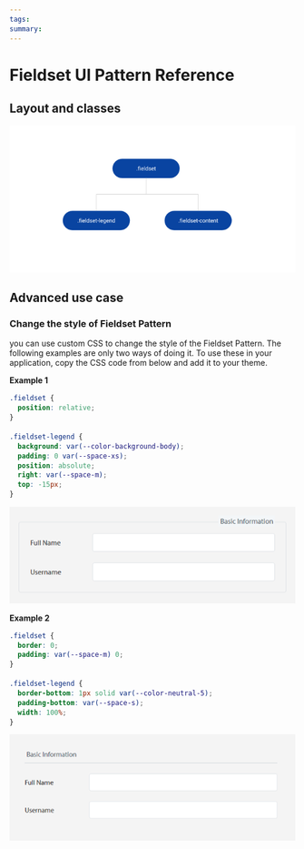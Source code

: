 ```yaml
---
tags:
summary: 
---
```


# Fieldset UI Pattern Reference

## Layout and classes

![](<images/fieldset-image-2.png>)

## Advanced use case

### Change the style of Fieldset Pattern

you can use custom CSS to change the style of the Fieldset Pattern. The following examples are only two ways of doing it. To use these in your application, copy the CSS code from below and add it to your theme.

**Example 1**

```css
.fieldset {
  position: relative;
}

.fieldset-legend {
  background: var(--color-background-body);
  padding: 0 var(--space-xs);
  position: absolute;
  right: var(--space-m);
  top: -15px;
}
```
![](<images/fieldset-image-3.png>)

**Example 2**

```css
.fieldset {
  border: 0;
  padding: var(--space-m) 0;
}

.fieldset-legend {
  border-bottom: 1px solid var(--color-neutral-5);
  padding-bottom: var(--space-s);
  width: 100%;
}
```
![](<images/fieldset-image-4.png>)
